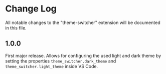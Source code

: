 # Change Log
All notable changes to the "theme-switcher" extension will be documented in this file.

## 1.0.0

First major release. Allows for configuring the used light and dark theme by setting the properties `theme_switcher.dark_theme` and `theme_switcher.light_theme` inside VS Code.